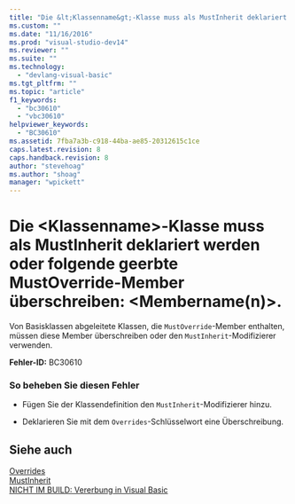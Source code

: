 ```yaml
---
title: "Die &lt;Klassenname&gt;-Klasse muss als MustInherit deklariert werden oder folgende geerbte MustOverride-Member &#252;berschreiben: &lt;Membername(n)&gt;. | Microsoft Docs"
ms.custom: ""
ms.date: "11/16/2016"
ms.prod: "visual-studio-dev14"
ms.reviewer: ""
ms.suite: ""
ms.technology: 
  - "devlang-visual-basic"
ms.tgt_pltfrm: ""
ms.topic: "article"
f1_keywords: 
  - "bc30610"
  - "vbc30610"
helpviewer_keywords: 
  - "BC30610"
ms.assetid: 7fba7a3b-c918-44ba-ae85-20312615c1ce
caps.latest.revision: 8
caps.handback.revision: 8
author: "stevehoag"
ms.author: "shoag"
manager: "wpickett"
---
```

# Die &lt;Klassenname&gt;-Klasse muss als MustInherit deklariert werden oder folgende geerbte MustOverride-Member &#252;berschreiben: &lt;Membername(n)&gt;.
Von Basisklassen abgeleitete Klassen, die `MustOverride`\-Member enthalten, müssen diese Member überschreiben oder den `MustInherit`\-Modifizierer verwenden.  
  
 **Fehler\-ID:** BC30610  
  
### So beheben Sie diesen Fehler  
  
-   Fügen Sie der Klassendefinition den `MustInherit`\-Modifizierer hinzu.  
  
-   Deklarieren Sie mit dem `Overrides`\-Schlüsselwort eine Überschreibung.  
  
## Siehe auch  
 [Overrides](../../visual-basic/language-reference/modifiers/overrides.md)   
 [MustInherit](../../visual-basic/language-reference/modifiers/mustinherit.md)   
 [NICHT IM BUILD: Vererbung in Visual Basic](http://msdn.microsoft.com/de-de/e5e6e240-ed31-4657-820c-079b7c79313c)